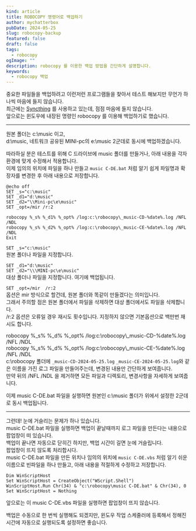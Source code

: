 ```yaml
---
kind: article
title: ROBOCOPY 명령어로 백업하기
author: mychatterbox
pubDate: 2024-05-25
slug: robocopy-backup
featured: false
draft: false
tags:
  - robocopy
ogImage: ""
description: robocopy 를 이용한 백업 방법을 간단하게 설명합니다.
keywords:
  - robocopy 백업
---
```

  

중요한 파일들을 백업하려고 이런저런 프로그램들을 찾아서 테스트 해보지만 무언가 하나씩 마음에 들지 않습니다.  
최근에는 [Syncthing](https://syncthing.net/) 를 사용하고 있는데, 점점 마음에 들지 않습니다.  
앞으로는 윈도우에 내장된 명령인 robocopy 를 이용해 백업하기로 했습니다.  

<hr>

원본 폴더는 c:\music 이고,  
d:\music, 네트워크 공유된 MINI-pc의 e:\music 2군데로 동시에 백업하겠습니다.  

따라하실 분은 테스트를 위해 C 드라이브에 music 폴더를 만들거나, 아래 내용을 각자 환경에 맞게 수정해서 적용합니다.  
이제 임의의 위치에 파일을 하나 만들고 `music C-DE.bat` 처럼 알기 쉽게 파일명과 확장자를 변경한 후 아래 내용으로 저장합니다.  
 ```
@echo off
SET _s="c:\music"
SET _d1="d:\music"
SET _d2="\\Mini-pc\e\music"
SET _opt=/mir /r:2

robocopy %_s% %_d1% %_opt% /log:c:\robocopy\_music-CD-%date%.log /NFL /NDL
robocopy %_s% %_d2% %_opt% /log:c:\robocopy\_music-CE-%date%.log /NFL /NDL
Exit
```

`SET _s="c:\music"`  
원본 폴더나 파일을 지정합니다.  

`SET _d1="d:\music"`  
`SET _d2="\\\MINI-pc\e\music"`  
대상 폴더나 파일을 지정합니다. 여기에 백업됩니다.

`SET _opt=/mir  /r:2`  
옵션은 mir 방식으로 할건데, 원본 폴더와 똑같이 만들겠다는 의미입니다.  
그래서 주의할 점은 원본 폴더에서 파일을 삭제하면 대상 폴더에서도 파일을 삭제합니다.  
/r:2 옵션은 오류일 경우 재시도 횟수입니다. 지정하지 않으면 기본옵션으로 백만번 재시도 합니다.


robocopy %_s% %_d% %_opt% /log:c:\robocopy\\_music-CD-%date%.log /NFL /NDL  
robocopy %_s% %_d% %_opt% /log:c:\robocopy\\_music-CE-%date%.log /NFL /NDL  
c:\robocopy 폴더에 `_music-CD-2024-05-25.log` `_music-CE-2024-05-25.log`와 같은 이름을 가진 로그 파일을 만들어주는데, 변경된 내용만 간단하게 보여줍니다.  
만약 뒤의 /NFL /NDL 을 제거하면 모든 파일과 디렉토리, 변경사항을 자세하게 보여줍니다.

이제 music C-DE.bat 파일을 실행하면 원본인 c:\music 폴더가 위에서 설정한 2군데로 동시 백업됩니다.  

<hr>

그런데! 눈에 거슬리는 문제가 하나 있습니다.  
music C-DE.bat 파일을 실행하면 백업이 끝날때까지 로그 파일을 만든다는 내용으로 팝업창이 떠 있습니다.  
백업이 끝나면 자동으로 닫히긴 하지만, 백업 시간이 길면 눈에 거슬립니다.  
팝업창이 뜨지 않도록 처리합시다.  
music C-DE.bat 파일을 만든 위치나 임의의 위치에 `music C-DE.vbs` 처럼 알기 쉬운 이름으로 빈파일을 하나 만들고, 아래 내용을 적절하게 수정하고 저장합니다.  
 ```
Dim WinScriptHost
Set WinScriptHost = CreateObject("WScript.Shell")
WinScriptHost.Run Chr(34) & "c:\robocopy\music C-DE.bat" & Chr(34), 0
Set WinScriptHost = Nothing
```

앞으로는 이 music C-DE.vbs 파일을 실행하면 팝업창이 뜨지 않습니다.  


백업은 수동으로 한 번씩 실행해도 되겠지만, 윈도우 작업 스케줄러에 등록해서 정해진 시간에 자동으로 실행되도록 설정하면 좋습니다.